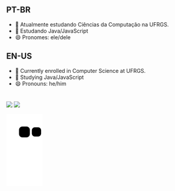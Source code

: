 ## PT-BR

- 🔭 Atualmente estudando Ciências da Computação na UFRGS.
- 🌱 Estudando Java/JavaScript
- 😄 Pronomes: ele/dele

## EN-US

- 🔭 Currently enrolled in Computer Science at UFRGS.
- 🌱 Studying Java/JavaScript
- 😄 Pronouns: he/him

#

<div>
  <img height="180em" src="https://github-readme-stats.vercel.app/api?username=arthurafm&show_icons=true&theme=dark&include_all_commits=true&count_private=true"/>
  <img height="180em" src="https://github-readme-stats.vercel.app/api/top-langs/?username=arthurafm&layout=compact&langs_count=16&theme=dark"/>
</div>

![Snake animation](https://github.com/arthurafm/arthurafm/blob/output/github-contribution-grid-snake.svg)
